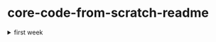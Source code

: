 # core-code-from-scratch-readme


<details><summary> first week </summary>
  
<p>
  
<details><summary> tuesday april 5th </summary>

 ### interpreted & compiled programming languages
 
 #### interpreted programming languages
  
 interpreted programming languages are slower than compiled programming languages, they also go through a program line by line and they execute each command
 also, it can be modified while you are working on them, so you can make changes on the go and also check the results
 > since this language is not compiled, everybody will be needing an interpreter to be able to execute the code itself
  
| pros | cons |
| ----------- | ----------- |
| Header | Title |
| Paragraph | Text |
